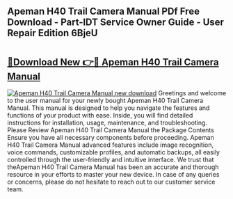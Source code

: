 ## Apeman H40 Trail Camera Manual PDf Free Download - Part-lDT Service Owner Guide - User Repair Edition 6BjeU

# <h2><a href="http://cf21911.oget.top/?id=Apeman+H40+Trail+Camera+Manual">🔗Download New 👉🔴 Apeman H40 Trail Camera Manual</a></h2>

[![Apeman H40 Trail Camera Manual new download](https://i.imgur.com/5g1atiW.png)](http://cf21911.oget.top/?id=Apeman+H40+Trail+Camera+Manual)
Greetings and welcome to the user manual for your newly bought Apeman H40 Trail Camera Manual. This manual is designed to help you navigate the features and functions of your product with ease. Inside, you will find detailed instructions for installation, usage, maintenance, and troubleshooting. Please Review Apeman H40 Trail Camera Manual the Package Contents Ensure you have all necessary components before proceeding. Apeman H40 Trail Camera Manual advanced features include image recognition, voice commands, customizable profiles, and automatic backups, all easily controlled through the user-friendly and intuitive interface. We trust that theApeman H40 Trail Camera Manual has been an accurate and thorough resource in your efforts to master your new device. In case of any queries or concerns, please do not hesitate to reach out to our customer service team.
